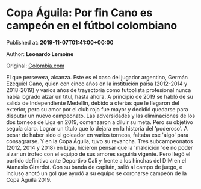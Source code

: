 
# Copa Águila: Por fin Cano es campeón en el fútbol colombiano

Published at: **2019-11-07T01:41:00+00:00**

Author: **Leonardo Lemoine**

Original: [Colombia.com](https://www.colombia.com/futbol/copa-colombia/german-ezequiel-cano-campeon-copa-aguila-deportivo-independiente-medellin-246747)

El que persevera, alcanza. Este es el caso del jugador argentino, Germán Ezequiel Cano, quien con cinco años en la institución paisa (2012-2014 y 2018-2019) y varios años de trayectoria como futbolista profesional nunca había logrado alzar un títul, hasta ahora.
A principio de 2019 se habló de su salida de Independiente Medellín, debido a ofertas que le llegaron del exterior, pero su amor por el club rojo fue mayor y decidió quedarse para disputar un nuevo campeonato.
Las adversidades y las eliminaciones de los dos torneos de Liga en 2019, comenzaron a diluir su meta.
Pero su objetivo seguía claro. Lograr un título que lo dejara en la historia del 'poderoso'. A pesar de haber sido el goleador en varios torneos, faltaba ese 'algo' para consagrarse. Y en la Copa Águila, tuvo su revancha.
Tres subcampeonatos (2012, 2014 y 2018) en Liga, hicieron pensar que la 'maldición 'de no poder alzar un trofeo con el equipo de sus amores seguiría vigente.
Pero llegó el partido definitivo ante Deportivo Cali y frente a los hinchas del DIM en el Atanasio Girardot. Con su banda de capitán, salió al campo de juego, e incluso anotó un gol que ayudó a su equipo se coronarse campeón de la Copa Águila 2019.
